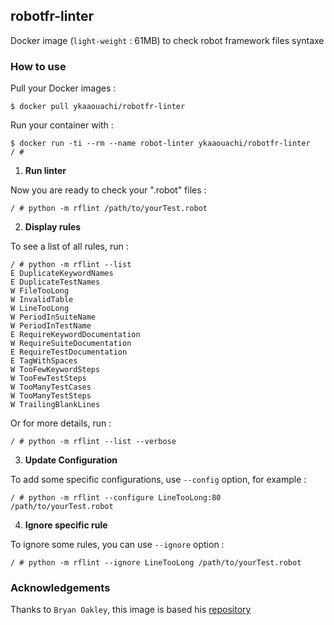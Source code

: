## robotfr-linter
Docker image (`light-weight` : 61MB) to check robot framework files syntaxe

### How to use
Pull your Docker images :
```
$ docker pull ykaaouachi/robotfr-linter
```
Run your container with :
```
$ docker run -ti --rm --name robot-linter ykaaouachi/robotfr-linter
/ #
```

1. **Run linter**

Now you are ready to check your ".robot" files :
```
/ # python -m rflint /path/to/yourTest.robot
```

2. **Display rules**

To see a list of all rules, run :
```
/ # python -m rflint --list
E DuplicateKeywordNames
E DuplicateTestNames
W FileTooLong
W InvalidTable
W LineTooLong
W PeriodInSuiteName
W PeriodInTestName
E RequireKeywordDocumentation
W RequireSuiteDocumentation
E RequireTestDocumentation
E TagWithSpaces
W TooFewKeywordSteps
W TooFewTestSteps
W TooManyTestCases
W TooManyTestSteps
W TrailingBlankLines
```
Or for more details, run :
```
/ # python -m rflint --list --verbose
```

3. **Update Configuration**

To add some specific configurations, use `--config` option, for example :
```
/ # python -m rflint --configure LineTooLong:80 /path/to/yourTest.robot
```

4. **Ignore specific rule**

To ignore some rules, you can use `--ignore` option :
```
/ # python -m rflint --ignore LineTooLong /path/to/yourTest.robot
```

### Acknowledgements
Thanks to `Bryan Oakley`, this image is based his [repository](https://github.com/boakley/robotframework-lint)

